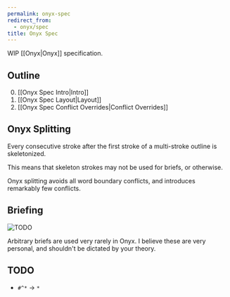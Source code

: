```yaml
---
permalink: onyx-spec
redirect_from:
  - onyx/spec
title: Onyx Spec
---
```

WIP [[Onyx|Onyx]] specification.

## Outline

0. [[Onyx Spec Intro|Intro]]
1. [[Onyx Spec Layout|Layout]]
2. [[Onyx Spec Conflict Overrides|Conflict Overrides]]

## Onyx Splitting

Every consecutive stroke after the first stroke of a multi-stroke outline is skeletonized.

This means that skeleton strokes may not be used for briefs, or otherwise.

Onyx splitting avoids all word boundary conflicts, and introduces remarkably few conflicts.

## Briefing
![TODO](https://img.shields.io/badge/TODO-orange?style=flat)

Arbitrary briefs are used very rarely in Onyx. I believe these are very personal, and shouldn't be dictated by your theory.

## TODO

- `#^*` → `*`
